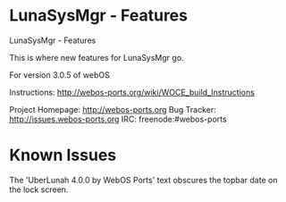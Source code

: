 LunaSysMgr - Features
=====================

LunaSysMgr - Features

This is where new features for LunaSysMgr go. 

For version 3.0.5 of webOS

Instructions: http://webos-ports.org/wiki/WOCE_build_Instructions

Project Homepage: http://webos-ports.org Bug Tracker: http://issues.webos-ports.org IRC: freenode:#webos-ports

Known Issues
====

The 'UberLunah 4.0.0 by WebOS Ports' text obscures the topbar date on the lock screen.

